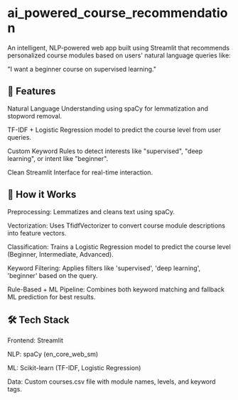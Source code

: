 # ai_powered_course_recommendation
An intelligent, NLP-powered web app built using Streamlit that recommends personalized course modules based on users' natural language queries like:

"I want a beginner course on supervised learning."

## 🚀 Features
Natural Language Understanding using spaCy for lemmatization and stopword removal.

TF-IDF + Logistic Regression model to predict the course level from user queries.

Custom Keyword Rules to detect interests like "supervised", "deep learning", or intent like "beginner".

Clean Streamlit Interface for real-time interaction.

## 🧠 How it Works
Preprocessing: Lemmatizes and cleans text using spaCy.

Vectorization: Uses TfidfVectorizer to convert course module descriptions into feature vectors.

Classification: Trains a Logistic Regression model to predict the course level (Beginner, Intermediate, Advanced).

Keyword Filtering: Applies filters like 'supervised', 'deep learning', 'beginner' based on the query.

Rule-Based + ML Pipeline: Combines both keyword matching and fallback ML prediction for best results.

## 🛠️ Tech Stack
Frontend: Streamlit

NLP: spaCy (en_core_web_sm)

ML: Scikit-learn (TF-IDF, Logistic Regression)

Data: Custom courses.csv file with module names, levels, and keyword tags.

